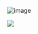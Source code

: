 
![image](https://github.com/FBCD1012/FBCD1012/assets/103885405/2761a131-cc63-4671-bbff-789b03a43a68)

<!--
**FBCD1012/FBCD1012** is a ✨ _special_ ✨ repository because its `README.md` (this file) appears on your GitHub profile.

Here are some ideas to get you started:

🔭 I’m currently working on ...
- 🌱 I’m currently learning ...
- 👯 I’m looking to collaborate on ...
- 🤔 I’m looking for help with ...
- 💬 Ask me about ...
- 📫 How to reach me: ...
- 😄 Pronouns:
- ⚡ Fun fact: ...
-->
![](https://github.com/FBCD1012/gitSNK/blob/output/github-contribution-grid-snake.svg)
